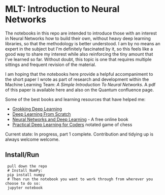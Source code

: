 # MLT: Introduction to Neural Networks

The notebooks in this repo are intended to introduce those with an interest in Neural Networks how to build their own, without heavy deep learning libraries, so that the methodology is better understood. I am by no means an expert in the subject but I'm definitely fascinated by it, so this feels like a good way to share my interest while also reinforcing the tiny amount that I've learned so far. Without doubt, this topic is one that requires multiple sittings and frequent revision of the material.

I am hoping that the notebooks here provide a helpful accompaniment to the short paper I wrote as part of research and development within the Machine Learning Team: _A Simple Introduction To Neural Networks_. A pdf of this paper is available here and also on the Quantum confluence page.


Some of the best books and learning resources that have helped me:
* [Grokking Deep Learning](https://www.manning.com/books/grokking-deep-learning)
* [Deep Learning From Scratch](https://www.amazon.co.uk/Deep-Learning-Scratch-Building-Principles-ebook/dp/B07XL53Y4C)
* [Neural Networks and Deep Learning](http://neuralnetworksanddeeplearning.com/) - A free online book
* [Practical Deep Learning for Coders](https://course.fast.ai/) notated game of chess



Current state: In progress, part 1 complete. Contribution and tidying up is always welcome welcome.


Install/Run
-----

```
 pull down the repo
 # Install NumPy:
 pip install numpy
 # Then run the notebook you want to work through from wherever you choose to do so:
 jupyter notebook
```

